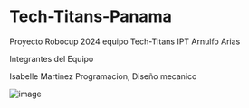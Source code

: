 # Tech-Titans-Panama
Proyecto Robocup 2024 equipo Tech-Titans IPT Arnulfo Arias

Integrantes del Equipo


Isabelle Martinez
Programacion, Diseño mecanico


![image](https://github.com/techtitanspanama/Tech-Titans-Panama/assets/160556403/8c2e0d3a-3462-48bd-9b34-43fae3e5849e)




